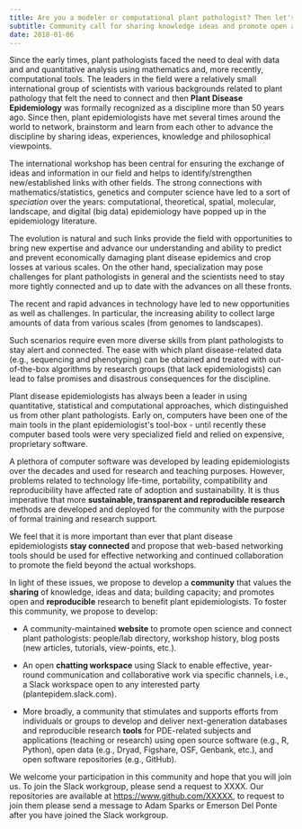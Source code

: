 ```yaml
---
title: Are you a modeler or computational plant pathologist? Then let's connect and code together!
subtitle: Community call for sharing knowledge ideas and promote open and transparent science 
date: 2018-01-06
--- 
```


Since the early times, plant pathologists faced the need to deal with data and and quantitative analysis using mathematics and, more recently, computational tools. The leaders in the field were a relatively small international group of scientists with various backgrounds related to plant pathology that felt the need to connect and then **Plant Disease Epidemiology** was formally recognized as a discipline more than 50 years ago.  Since then, plant epidemiologists have met several times around the world to network, brainstorm and learn from each other to advance the discipline by sharing ideas, experiences, knowledge and philosophical viewpoints. 

The international workshop has been central for ensuring the exchange of ideas and information in our field and helps to identify/strengthen new/established links with other fields. The strong connections with mathematics/statistics, genetics and computer science have led to a sort of *speciation* over the years: computational, theoretical, spatial, molecular, landscape, and digital (big data) epidemiology have popped up in the epidemiology literature. 

The evolution is natural and such links provide the field with opportunities to bring new expertise and advance our understanding and ability to predict and prevent economically damaging plant disease epidemics and crop losses at various scales. On the other hand, specialization may pose challenges for plant pathologists in general and the scientists need to stay more tightly connected and up to date with the advances on all these fronts. 

The recent and rapid  advances in technology have led to new opportunities as well as challenges. In particular, the increasing ability to collect large amounts of data from various scales (from genomes to landscapes). 

Such scenarios require even more diverse skills from plant pathologists to stay alert and connected. The ease with which plant disease-related data (e.g., sequencing and phenotyping) can be obtained and treated with out-of-the-box algorithms by research groups (that lack epidemiologists) can lead to false promises and disastrous consequences for the discipline.

Plant disease epidemiologists has always been a leader in using quantitative, statistical and computational approaches, which distinguished us from other plant pathologists. Early on, computers have been one of the main tools in the plant epidemiologist's tool-box - until recently these computer based tools were very specialized field and relied on expensive,  proprietary software. 

A plethora of computer software  was developed by leading epidemiologists over the decades and used for research and teaching purposes. However, problems related to technology life-time, portability, compatibility and reproducibility have affected rate of adoption and sustainability. It is thus imperative that more **sustainable, transparent and reproducible research** methods are developed and deployed for the community with the purpose of formal training and research support.

We feel that it is more important than ever that plant disease epidemiologists **stay connected** and propose that web-based networking tools should be used for effective networking and continued collaboration to promote the field beyond the actual workshops.

In light of these issues, we propose to develop a **community** that values the **sharing** of knowledge, ideas and data; building capacity; and promotes open and **reproducible** research to benefit plant epidemiologists. To foster this community, we propose to develop:  
 
- A community-maintained **website** to promote open science and connect plant pathologists: people/lab directory, workshop history, blog posts (new articles, tutorials, view-points, etc.). 

- An open **chatting workspace** using Slack to enable effective, year-round communication and collaborative work via specific channels, i.e., a Slack workspace open to any interested party (plantepidem.slack.com).

- More broadly, a community that stimulates and supports efforts from individuals or groups to develop and deliver next-generation databases and reproducible research **tools** for PDE-related subjects and applications (teaching or research) using open source software (e.g., R, Python), open data (e.g., Dryad, Figshare, OSF, Genbank, etc.), and open software repositories (e.g., GitHub).

We welcome your participation in this community and hope that you will join us. To join the Slack workgroup, please send a request to XXXX. Our repositories are available at https://www.github.com/XXXXX, to request to join them please send a message to Adam Sparks or Emerson Del Ponte after you have joined the Slack workgroup.
